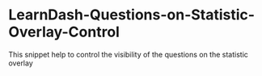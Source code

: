 # LearnDash-Questions-on-Statistic-Overlay-Control
This snippet help to control the visibility of the questions on the statistic overlay 
